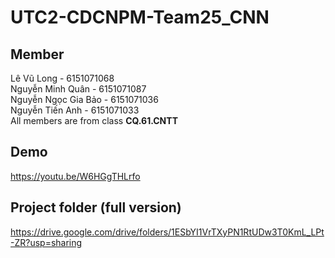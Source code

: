 # UTC2-CDCNPM-Team25_CNN
## Member
Lê Vũ Long - 6151071068 <br>
Nguyễn Minh Quân - 6151071087 <br>
Nguyễn Ngọc Gia Bảo - 6151071036 <br>
Nguyễn Tiến Anh - 6151071033 <br>
All members are from class <b>CQ.61.CNTT</b> <br>
## Demo
<embed>https://youtu.be/W6HGgTHLrfo</embed>
<br>
## Project folder (full version)
<embed>https://drive.google.com/drive/folders/1ESbYI1VrTXyPN1RtUDw3T0KmL_LPt-ZR?usp=sharing</embed>
